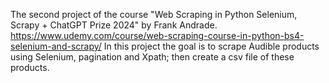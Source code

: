 The second project of the course "Web Scraping in Python Selenium, Scrapy + ChatGPT Prize 2024" by Frank Andrade.
https://www.udemy.com/course/web-scraping-course-in-python-bs4-selenium-and-scrapy/
In this project the goal is to scrape Audible products using Selenium, pagination and Xpath; then create a csv file of these products.